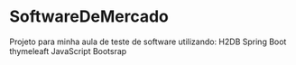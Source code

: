 # SoftwareDeMercado
 Projeto para minha aula de teste de software utilizando:
 H2DB
 Spring Boot
 thymeleaft
 JavaScript
 Bootsrap
